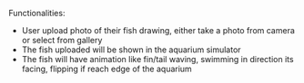 Functionalities:
- User upload photo of their fish drawing, either take a photo from camera or select from gallery
- The fish uploaded will be shown in the aquarium simulator
- The fish will have animation like fin/tail waving, swimming in direction its facing, flipping if reach edge of the aquarium
